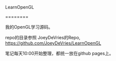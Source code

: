 LearnOpenGL

\========

我的OpenGL学习源码。

repo的目录参照 JoeyDeVries的Repo, https://github.com/JoeyDeVries/LearnOpenGL

笔记每天10:00开始整理，都统一放在github pages上。
